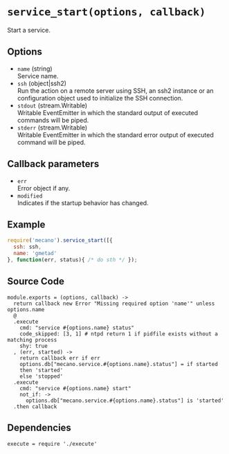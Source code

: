 
# `service_start(options, callback)` 

Start a service.

## Options

*   `name` (string)   
    Service name.   
*   `ssh` (object|ssh2)   
    Run the action on a remote server using SSH, an ssh2 instance or an
    configuration object used to initialize the SSH connection.   
*   `stdout` (stream.Writable)   
    Writable EventEmitter in which the standard output of executed commands will
    be piped.   
*   `stderr` (stream.Writable)   
    Writable EventEmitter in which the standard error output of executed command
    will be piped.   

## Callback parameters

*   `err`   
    Error object if any.   
*   `modified`   
    Indicates if the startup behavior has changed.   

## Example

```js
require('mecano').service_start([{
  ssh: ssh,
  name: 'gmetad'
}, function(err, status){ /* do sth */ });
```

## Source Code

    module.exports = (options, callback) ->
      return callback new Error "Missing required option 'name'" unless options.name
      @
      .execute
        cmd: "service #{options.name} status"
        code_skipped: [3, 1] # ntpd return 1 if pidfile exists without a matching process
        shy: true
      , (err, started) ->
        return callback err if err
        options.db["mecano.service.#{options.name}.status"] = if started
        then 'started'
        else 'stopped'
      .execute
        cmd: "service #{options.name} start"
        not_if: ->
          options.db["mecano.service.#{options.name}.status"] is 'started'
      .then callback

## Dependencies

    execute = require './execute'



